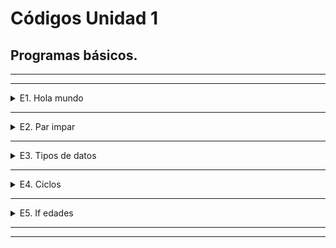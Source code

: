 # Códigos Unidad 1
## Programas básicos.
---
---
<details> <summary> E1. Hola mundo </summary>

## **Hola mundo** 
```
#include <iostream>
#include <stdio.h>
using namespace std;
int main()
{
	cout << "hola mundo " << endl;

	system("pause");
	return 0;
}
```
## *Compilado*  
![](/Images/hola.PNG)  
</details>

---
<details> <summary> E2. Par impar </summary>

## **parimpar**  
```
#include <iostream>
#include <stdio.h>
using namespace std;
int main()
{
	cout << "par o impar " << endl;

	system("pause");
	return 0;
}
```  
## *Compilado*  
![](/Images/parimpar.PNG)  
</details>

--- 
<details> <summary> E3. Tipos de datos </summary>

## **Tipos de datos**  
```
#include <iostream>
#include <stdio.h>
#define pi 3.1416
const float PI = 3.1415;
using namespace std;
int main()
{
    int unsigned entero = 23458973;
    float flotante = 21461e-4;
    double grande = 2.242000435076;
    char caracter = 72;
    cout << "Este programa muestra los tipos de datos \n" << endl;
    cout << "El numero entero es: " << entero << endl;
    cout << "El tamaño del numero entero es: " << sizeof (entero) << " bytes" << endl;
    cout << "El numero flotante es: " << flotante << endl;
    cout << "El tamaño del numero flotante es: " << sizeof (flotante) << " bytes" << endl;
    cout << "El caracter char es: " << caracter << endl;
    cout << "El tamaño del char es: " << sizeof (caracter) << " bytes" << endl;
    cout << "La variante constante pi vale: " << pi << endl;
    cout << "La variante constante PI vale: " << PI << endl;

    system ("pause");
    int z = getchar ();
    return 0;
}
```
## *Compilado* 
![](/Images/Datos.PNG)  
</details>

--- 
<details> <summary> E4. Ciclos </summary>

## **Ciclos**
```
#include <iostream>
#include <stdio.h>
using namespace std;
int main ()
{
    int sumap=0, sumai=0;
    int n =10;
    for (int i = 0; i <= n; i++)
    {
        if (i % 2 ==0)
        {
            sumap += i;
        }
        else
        {
            sumai += i;
        }
    }
    int res = sumap + sumai;
    printf ("suma de pares = %d\n", sumap);
    printf ("suma de impares = %d\n", sumai);
    printf ("suma de pares e impares = %d\n", res);

    system ("pause");
    int c = getchar();
    return 0;
}
```  
## *Compilado* 
![](/Images/ciclo.PNG)  
</details>

---
<details> <summary> E5. If edades </summary>

## **if edades**
```
#include <iostream>
#include <stdio.h>
using namespace std;
int main()
{
    int a, n;
    do
    {
        cout << "cual es tu edad?" << endl;
        cin >> n;
        if (n >= 0 && n <= 30)
        {
            printf("Eres primera edad\n");
        }
        if (n > 30 && n <= 60)
        {
            printf("Eres segunda edad\n");
        }
        if (n > 60 && n <= 90)
        {
            printf("Eres tercera edad\n");
        }
        if (n > 90 && n <= 150)
        {
            printf("Haces horas extra\n");
        }
        if (n > 150 || n < 0)
        {
            printf("Rango de edad invalido. Intenta de nuevo\n");
            printf("Presiona 1 para intentar de nuevo\n");
            cin >> a;
            while (a != 1)
            {
                printf("Presiona 1 para intentar de nuevo\n");
                cin >> a;
            }
        }
        printf ("1 para ingresar una edad nuevamente.\n0 para finalizar\n");
        cin >> a;
    } while (a == 1);

    system("pause");
    int z = getchar();
    return 0;
}
```
## *Compilado*
![](/Images/edad.PNG)  
</details>

---  
---